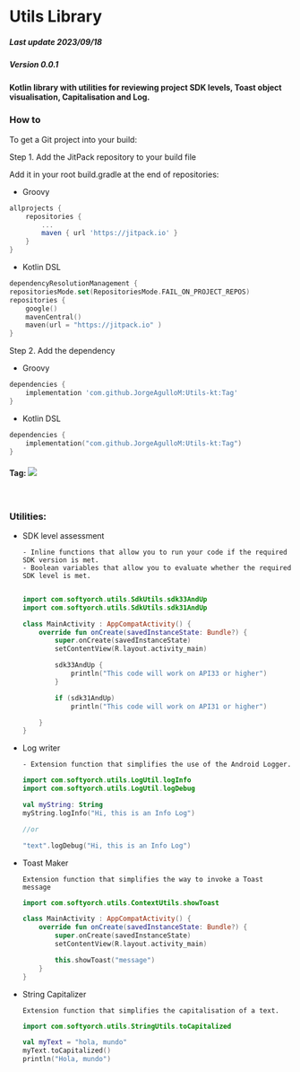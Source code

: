 # Utils Library

##### Last update 2023/09/18
##### Version 0.0.1

#### Kotlin library with utilities for reviewing project SDK levels, Toast object visualisation, Capitalisation and Log.

### How to
To get a Git project into your build:

Step 1. Add the JitPack repository to your build file

Add it in your root build.gradle at the end of repositories:

- Groovy
```groovy
allprojects {
    repositories {
        ...
        maven { url 'https://jitpack.io' }
    }
}
```

- Kotlin DSL
```kotlin
dependencyResolutionManagement {
repositoriesMode.set(RepositoriesMode.FAIL_ON_PROJECT_REPOS)
repositories {
    google()
    mavenCentral()
    maven(url = "https://jitpack.io" )
}
```
Step 2. Add the dependency

- Groovy
```groovy
dependencies {
    implementation 'com.github.JorgeAgulloM:Utils-kt:Tag'
}
```
- Kotlin DSL
```kotlin
dependencies {
    implementation("com.github.JorgeAgulloM:Utils-kt:Tag")
}
```
#### Tag: [![](https://jitpack.io/v/JorgeAgulloM/Utils-kt.svg)](https://jitpack.io/#JorgeAgulloM/Utils-kt)

<br>

### Utilities:

- SDK level assessment

    ```text
    - Inline functions that allow you to run your code if the required SDK version is met.
    - Boolean variables that allow you to evaluate whether the required SDK level is met.
    ```
    ```kotlin

    import com.softyorch.utils.SdkUtils.sdk33AndUp
    import com.softyorch.utils.SdkUtils.sdk31AndUp

    class MainActivity : AppCompatActivity() {
        override fun onCreate(savedInstanceState: Bundle?) {
            super.onCreate(savedInstanceState)
            setContentView(R.layout.activity_main)

            sdk33AndUp {
                println("This code will work on API33 or higher")
            }

            if (sdk31AndUp)
                println("This code will work on API31 or higher")

        }
    }
    ```

- Log writer

    ```text
    - Extension function that simplifies the use of the Android Logger.
    ```
    ```kotlin
    import com.softyorch.utils.LogUtil.logInfo
    import com.softyorch.utils.LogUtil.logDebug

    val myString: String
    myString.logInfo("Hi, this is an Info Log")

    //or

    "text".logDebug("Hi, this is an Info Log")
    ```

- Toast Maker

    ```text
    Extension function that simplifies the way to invoke a Toast message    
    ```
    ```kotlin
    import com.softyorch.utils.ContextUtils.showToast

    class MainActivity : AppCompatActivity() {
        override fun onCreate(savedInstanceState: Bundle?) {
            super.onCreate(savedInstanceState)
            setContentView(R.layout.activity_main)

            this.showToast("message")
        }
    }
    ```

- String Capitalizer

    ```text
    Extension function that simplifies the capitalisation of a text.
    ```
    ```kotlin
    import com.softyorch.utils.StringUtils.toCapitalized
    
    val myText = "hola, mundo"
    myText.toCapitalized()
    println("Hola, mundo")
    ```